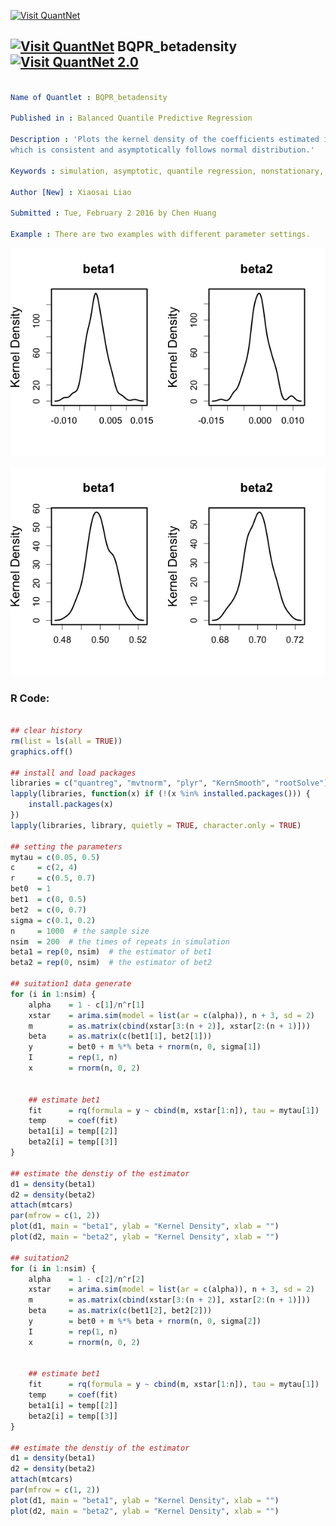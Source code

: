 
[<img src="https://github.com/QuantLet/Styleguide-and-FAQ/blob/master/pictures/banner.png" width="888" alt="Visit QuantNet">](http://quantlet.de/)

## [<img src="https://github.com/QuantLet/Styleguide-and-FAQ/blob/master/pictures/qloqo.png" alt="Visit QuantNet">](http://quantlet.de/) **BQPR_betadensity** [<img src="https://github.com/QuantLet/Styleguide-and-FAQ/blob/master/pictures/QN2.png" width="60" alt="Visit QuantNet 2.0">](http://quantlet.de/)

```yaml

Name of Quantlet : BQPR_betadensity

Published in : Balanced Quantile Predictive Regression

Description : 'Plots the kernel density of the coefficients estimated in BQPR model in simulation,
which is consistent and asymptotically follows normal distribution.'

Keywords : simulation, asymptotic, quantile regression, nonstationary, kernel

Author [New] : Xiaosai Liao

Submitted : Tue, February 2 2016 by Chen Huang

Example : There are two examples with different parameter settings.

```

![Picture1](BQPR_betadensity_1.png)

![Picture2](BQPR_betadensity_2.png)


### R Code:
```r

## clear history
rm(list = ls(all = TRUE))
graphics.off()

## install and load packages
libraries = c("quantreg", "mvtnorm", "plyr", "KernSmooth", "rootSolve")
lapply(libraries, function(x) if (!(x %in% installed.packages())) {
    install.packages(x)
})
lapply(libraries, library, quietly = TRUE, character.only = TRUE)

## setting the parameters
mytau = c(0.05, 0.5)
c     = c(2, 4)
r     = c(0.5, 0.7)
bet0  = 1
bet1  = c(0, 0.5)
bet2  = c(0, 0.7)
sigma = c(0.1, 0.2)
n     = 1000  # the sample size
nsim  = 200  # the times of repeats in simulation
beta1 = rep(0, nsim)  # the estimator of bet1
beta2 = rep(0, nsim)  # the estimator of bet2

## suitation1 data generate
for (i in 1:nsim) {
    alpha    = 1 - c[1]/n^r[1]
    xstar    = arima.sim(model = list(ar = c(alpha)), n + 3, sd = 2)
    m        = as.matrix(cbind(xstar[3:(n + 2)], xstar[2:(n + 1)]))
    beta     = as.matrix(c(bet1[1], bet2[1]))
    y        = bet0 + m %*% beta + rnorm(n, 0, sigma[1])
    I        = rep(1, n)
    x        = rnorm(n, 0, 2)
    
    
    ## estimate bet1
    fit      = rq(formula = y ~ cbind(m, xstar[1:n]), tau = mytau[1])
    temp     = coef(fit)
    beta1[i] = temp[[2]]
    beta2[i] = temp[[3]]
}

## estimate the denstiy of the estimator
d1 = density(beta1)
d2 = density(beta2)
attach(mtcars)
par(mfrow = c(1, 2))
plot(d1, main = "beta1", ylab = "Kernel Density", xlab = "")
plot(d2, main = "beta2", ylab = "Kernel Density", xlab = "")

## suitation2
for (i in 1:nsim) {
    alpha    = 1 - c[2]/n^r[2]
    xstar    = arima.sim(model = list(ar = c(alpha)), n + 3, sd = 2)
    m        = as.matrix(cbind(xstar[3:(n + 2)], xstar[2:(n + 1)]))
    beta     = as.matrix(c(bet1[2], bet2[2]))
    y        = bet0 + m %*% beta + rnorm(n, 0, sigma[2])
    I        = rep(1, n)
    x        = rnorm(n, 0, 2)
    
    
    ## estimate bet1
    fit      = rq(formula = y ~ cbind(m, xstar[1:n]), tau = mytau[1])
    temp     = coef(fit)
    beta1[i] = temp[[2]]
    beta2[i] = temp[[3]]
}

## estimate the denstiy of the estimator
d1 = density(beta1)
d2 = density(beta2)
attach(mtcars)
par(mfrow = c(1, 2))
plot(d1, main = "beta1", ylab = "Kernel Density", xlab = "")
plot(d2, main = "beta2", ylab = "Kernel Density", xlab = "") 

```
